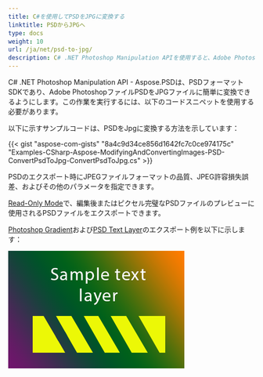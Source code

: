 ```yaml
---
title: C#を使用してPSDをJPGに変換する
linktitle: PSDからJPGへ
type: docs
weight: 10
url: /ja/net/psd-to-jpg/
description: C# .NET Photoshop Manipulation APIを使用すると、Adobe PhotoshopファイルPSDをJPGファイルに簡単に変換できます。提供されるサンプルコードをご覧ください。
---
```


C# .NET Photoshop Manipulation API - Aspose.PSDは、PSDフォーマットSDKであり、Adobe PhotoshopファイルPSDをJPGファイルに簡単に変換できるようにします。この作業を実行するには、以下のコードスニペットを使用する必要があります。

以下に示すサンプルコードは、PSDをJpgに変換する方法を示しています：

{{< gist "aspose-com-gists" "8a4c9d34ce856d1642fc7c0ce974175c" "Examples-CSharp-Aspose-ModifyingAndConvertingImages-PSD-ConvertPsdToJpg-ConvertPsdToJpg.cs" >}}

PSDのエクスポート時にJPEGファイルフォーマットの品質、JPEG許容損失誤差、およびその他のパラメータを指定できます。

[Read-Only Mode](https://reference.aspose.com/psd/net/aspose.psd.imageloadoptions/psdloadoptions/properties/readonlymode)で、編集後またはピクセル完璧なPSDファイルのプレビューに使用されるPSDファイルをエクスポートできます。

[Photoshop Gradient](/ja/net/psd/support-of-fill-layers/)および[PSD Text Layer](/ja/net/psd/working-with-text-layers/)のエクスポート例を以下に示します：

![todo:image_alt_text](psd-to-jpg_1.png)
